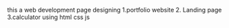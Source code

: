 this a web development page designing 1.portfolio website 2. Landing page 3.calculator using html css js
